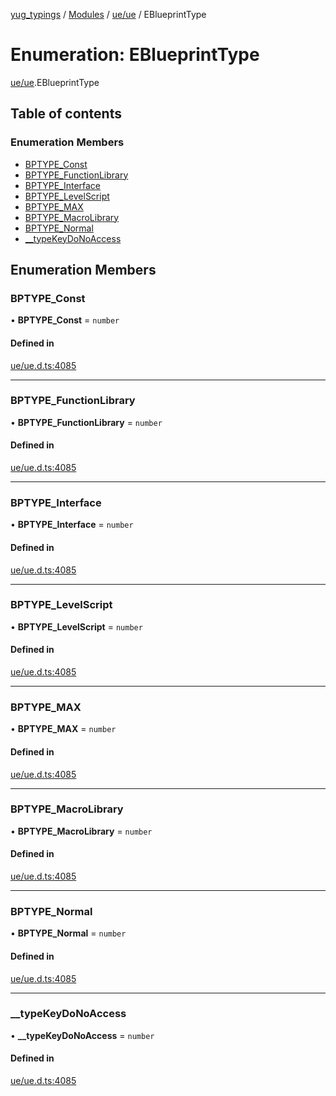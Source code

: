 [yug_typings](../README.md) / [Modules](../modules.md) / [ue/ue](../modules/ue_ue.md) / EBlueprintType

# Enumeration: EBlueprintType

[ue/ue](../modules/ue_ue.md).EBlueprintType

## Table of contents

### Enumeration Members

- [BPTYPE\_Const](ue_ue.EBlueprintType.md#bptype_const)
- [BPTYPE\_FunctionLibrary](ue_ue.EBlueprintType.md#bptype_functionlibrary)
- [BPTYPE\_Interface](ue_ue.EBlueprintType.md#bptype_interface)
- [BPTYPE\_LevelScript](ue_ue.EBlueprintType.md#bptype_levelscript)
- [BPTYPE\_MAX](ue_ue.EBlueprintType.md#bptype_max)
- [BPTYPE\_MacroLibrary](ue_ue.EBlueprintType.md#bptype_macrolibrary)
- [BPTYPE\_Normal](ue_ue.EBlueprintType.md#bptype_normal)
- [\_\_typeKeyDoNoAccess](ue_ue.EBlueprintType.md#__typekeydonoaccess)

## Enumeration Members

### BPTYPE\_Const

• **BPTYPE\_Const** = `number`

#### Defined in

[ue/ue.d.ts:4085](https://github.com/YugMetaverse/yug_typings/blob/b7d9b19/ue/ue.d.ts#L4085)

___

### BPTYPE\_FunctionLibrary

• **BPTYPE\_FunctionLibrary** = `number`

#### Defined in

[ue/ue.d.ts:4085](https://github.com/YugMetaverse/yug_typings/blob/b7d9b19/ue/ue.d.ts#L4085)

___

### BPTYPE\_Interface

• **BPTYPE\_Interface** = `number`

#### Defined in

[ue/ue.d.ts:4085](https://github.com/YugMetaverse/yug_typings/blob/b7d9b19/ue/ue.d.ts#L4085)

___

### BPTYPE\_LevelScript

• **BPTYPE\_LevelScript** = `number`

#### Defined in

[ue/ue.d.ts:4085](https://github.com/YugMetaverse/yug_typings/blob/b7d9b19/ue/ue.d.ts#L4085)

___

### BPTYPE\_MAX

• **BPTYPE\_MAX** = `number`

#### Defined in

[ue/ue.d.ts:4085](https://github.com/YugMetaverse/yug_typings/blob/b7d9b19/ue/ue.d.ts#L4085)

___

### BPTYPE\_MacroLibrary

• **BPTYPE\_MacroLibrary** = `number`

#### Defined in

[ue/ue.d.ts:4085](https://github.com/YugMetaverse/yug_typings/blob/b7d9b19/ue/ue.d.ts#L4085)

___

### BPTYPE\_Normal

• **BPTYPE\_Normal** = `number`

#### Defined in

[ue/ue.d.ts:4085](https://github.com/YugMetaverse/yug_typings/blob/b7d9b19/ue/ue.d.ts#L4085)

___

### \_\_typeKeyDoNoAccess

• **\_\_typeKeyDoNoAccess** = `number`

#### Defined in

[ue/ue.d.ts:4085](https://github.com/YugMetaverse/yug_typings/blob/b7d9b19/ue/ue.d.ts#L4085)
